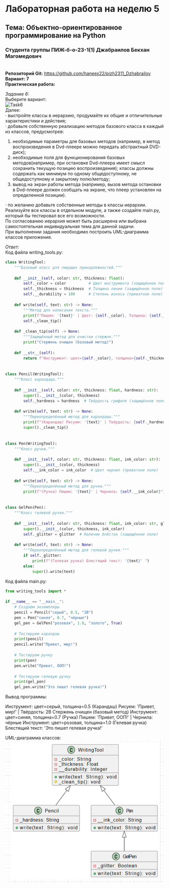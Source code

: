 # Лабораторная работа на неделю 5
## **Тема**: Объектно-ориентированное программирование на Python 
### Студента группы ПИЖ-б-о-23-1(1) Джабраилов Бекхан Магомедович <br><br>
**Репозиторий Git:** https://github.com/haneex22/pizh2311_Dzhabrailov  
**Вариант: 7**  
**Практическая работа:**  

*Задание 6:*  
Выберите вариант:  
![Task6](img.png)  
Далее:  
· выстройте классы в иерархию, продумайте их общие и отличительные характеристики и действия;  
· добавьте собственную реализацию методов базового класса в каждый из классов, предусмотрев:

1) необходимые параметры для базовых методов (например, в метод воспроизведения в Dvd-плеере можно передать абстрактный DVD-диск);  
2) необходимые поля для функционирования базовых методов(например, при остановке Dvd-плеера имеет смысл сохранить текущую позицию воспроизведения); классы должны содержать как минимум по одному общедоступному, не общедоступному и закрытому полю/методу;  
3) вывод на экран работы метода (например, вызов метода остановки в Dvd-плеере должен сообщать на экране, что плеер установлен на определенной позиции).  

· по желанию добавьте собственные методы в классы иерархии.  
Реализуйте все классы в отдельном модуле, а также создайте main.py, который бы тестировал все его возможности.  
По согласованию иерархия может быть расширена или выбрана самостоятельная индивидуальная тема для данной задачи.  
При выполнении задания необходимо построить UML-диаграмма классов приложения.  

*Ответ:*  
Код файла writing_tools.py:  
```python
class WritingTool:
    """Базовый класс для пишущих принадлежностей."""
    
    def __init__(self, color: str, thickness: float):
        self._color = color          # Цвет инструмента (защищённое поле)
        self._thickness = thickness  # Толщина линии (защищённое поле)
        self.__durability = 100      # Степень износа (приватное поле)

    def write(self, text: str) -> None:
        """Метод для написания текста."""
        print(f"Пишем: '{text}' | Цвет: {self._color}, Толщина: {self._thickness} мм")
        self._clean_tip()

    def _clean_tip(self) -> None:
        """Защищённый метод для очистки стержня."""
        print("Стержень очищен (базовый метод)")

    def __str__(self):
        return f"Инструмент: цвет={self._color}, толщина={self._thickness}"


class Pencil(WritingTool):
    """Класс карандаша."""
    
    def __init__(self, color: str, thickness: float, hardness: str):
        super().__init__(color, thickness)
        self._hardness = hardness  # Твёрдость грифеля (защищённое поле)

    def write(self, text: str) -> None:
        """Переопределённый метод для карандаша."""
        print(f"(Карандаш) Рисуем: '{text}' | Твёрдость: {self._hardness}")
        super()._clean_tip()


class Pen(WritingTool):
    """Класс ручки."""
    
    def __init__(self, color: str, thickness: float, ink_color: str):
        super().__init__(color, thickness)
        self.__ink_color = ink_color  # Цвет чернил (приватное поле)

    def write(self, text: str) -> None:
        """Переопределённый метод для ручки."""
        print(f"(Ручка) Пишем: '{text}' | Чернила: {self.__ink_color}")


class GelPen(Pen):
    """Класс гелевой ручки."""
    
    def __init__(self, color: str, thickness: float, ink_color: str, glitter: bool):
        super().__init__(color, thickness, ink_color)
        self._glitter = glitter  # Наличие блёсток (защищённое поле)

    def write(self, text: str) -> None:
        """Переопределённый метод для гелевой ручки."""
        if self._glitter:
            print(f"(Гелевая ручка) Блестящий текст: '{text}' ")
        else:
            super().write(text)

```
Код файла main.py:  
```python
from writing_tools import *

if __name__ == "__main__":
    # Создаём экземпляры
    pencil = Pencil("серый", 0.5, "2B")
    pen = Pen("синяя", 0.7, "чёрные")
    gel_pen = GelPen("розовая", 1.0, "золото", True)

    # Тестируем карандаш
    print(pencil)
    pencil.write("Привет, мир!")

    # Тестируем ручку
    print(pen)
    pen.write("Привет, ООП!")

    # Тестируем гелевую ручку
    print(gel_pen)
    gel_pen.write("Это пишет гелевая ручка!")

```
Вывод программы:  

Инструмент: цвет=серый, толщина=0.5
(Карандаш) Рисуем: 'Привет, мир!' | Твёрдость: 2B
Стержень очищен (базовый метод)
Инструмент: цвет=синяя, толщина=0.7
(Ручка) Пишем: 'Привет, ООП!' | Чернила: чёрные
Инструмент: цвет=розовая, толщина=1.0
(Гелевая ручка) Блестящий текст: 'Это пишет гелевая ручка!'  

UML-диаграмма классов:  
![UML-diagram 2](UML.jpg)  
